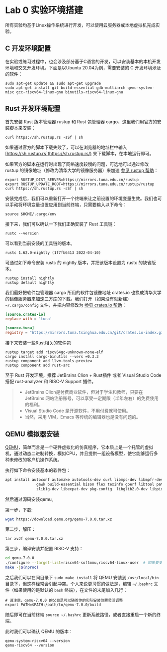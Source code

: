 # Lab 0 实验环境搭建

所有实验均基于Linux操作系统进行开发，可以使用云服务器或本地虚拟机完成实验。

## C 开发环境配置

在实验或练习过程中，也会涉及部分基于C语言的开发，可以安装基本的本机开发环境和交叉开发环境。下面是以Ubuntu 20.04为例，需要安装的 C 开发环境涉及的软件：

```shell
sudo apt-get update && sudo apt-get upgrade
sudo apt-get install git build-essential gdb-multiarch qemu-system-misc gcc-riscv64-linux-gnu binutils-riscv64-linux-gnu
```

## Rust 开发环境配置

首先安装 Rust 版本管理器 rustup 和 Rust 包管理器 cargo，这里我们用官方的安装脚本来安装：

```shell
curl https://sh.rustup.rs -sSf | sh
```

如果通过官方的脚本下载失败了，可以在浏览器的地址栏中输入 [https://sh.rustup.rs](https://sh.rustup.rs/) 来下载脚本，在本地运行即可。

如果官方的脚本在运行时出现了网络速度较慢的问题，可选地可以通过修改 rustup 的镜像地址（修改为清华大学的镜像服务器）来加速 [参见 rustup 帮助](https://mirrors.tuna.tsinghua.edu.cn/help/rustup/)：

```shell
export RUSTUP_DIST_SERVER=https://mirrors.tuna.edu.cn/rustup
export RUSTUP_UPDATE_ROOT=https://mirrors.tuna.edu.cn/rustup/rustup
curl https://sh.rustup.rs -sSf | sh
```

安装完成后，我们可以重新打开一个终端来让之前设置的环境变量生效。我们也可以手动将环境变量设置应用到当前终端，只需要输入以下命令：

```shell
source $HOME/.cargo/env
```

接下来，我们可以确认一下我们正确安装了 Rust 工具链：

```shell
rustc --version
```

可以看到当前安装的工具链的版本。

```shell
rustc 1.62.0-nightly (1f7fb6413 2022-04-10)
```

可通过如下命令安装 rustc 的 nightly 版本，并把该版本设置为 rustc 的缺省版本。

```shell
rustup install nightly
rustup default nightly
```

我们最好把软件包管理器 cargo 所用的软件包镜像地址 crates.io 也换成清华大学的镜像服务器来加速三方库的下载。我们打开（如果没有就新建） `~/.cargo/config` 文件，并把内容修改为 [参见 crates.io 帮助](https://mirrors.tuna.tsinghua.edu.cn/help/crates.io-index.git/)：

```toml
[source.crates-io]
replace-with = 'tuna'

[source.tuna]
registry = "https://mirrors.tuna.tsinghua.edu.cn/git/crates.io-index.git"
```

接下来安装一些Rust相关的软件包

```shell
rustup target add riscv64gc-unknown-none-elf
cargo install cargo-binutils --vers =0.3.3
rustup component add llvm-tools-preview
rustup component add rust-src
```

至于 Rust 开发环境，推荐 JetBrains Clion + Rust插件 或者 Visual Studio Code 搭配 rust-analyzer 和 RISC-V Support 插件。

> - JetBrains Clion是付费商业软件，但对于学生和教师，只要在 JetBrains 网站注册账号，可以享受一定期限（半年左右）的免费使用的福利。
> - Visual Studio Code 是开源软件，不用付费就可使用。
> - 当然，采用 VIM，Emacs 等传统的编辑器也是没有问题的。

## QEMU 模拟器安装

[QEMU](https://zh.m.wikipedia.org/zh-hans/QEMU)，简单而言是一个硬件虚拟化的仿真程序，它本质上是一个托管的虚拟机，通过动态二进制转换，模拟CPU，并且提供一组设备模型，使它能够运行多种未修改的客户机操作系统。

执行如下命令安装基本的软件包：

```bash
apt install autoconf automake autotools-dev curl libmpc-dev libmpfr-dev libgmp-dev \
              gawk build-essential bison flex texinfo gperf libtool patchutils bc \
              zlib1g-dev libexpat-dev pkg-config  libglib2.0-dev libpixman-1-dev git tmux python3 ninja-build wget
```

然后通过源码安装qemu。

第一步，下载:

```bash
wget https://download.qemu.org/qemu-7.0.0.tar.xz
```

第二步，解压：

```shell
tar xvJf qemu-7.0.0.tar.xz
```

第三步，编译安装并配置 RISC-V 支持：

```bash
cd qemu-7.0.0
./configure --target-list=riscv64-softmmu,riscv64-linux-user  # 如果要支持图形界面，可添加 " --enable-sdl" 参数
make -j$(nproc)
```

之后我们可以在同目录下 `sudo make install` 将 QEMU 安装到 `/usr/local/bin` 目录下，但这样经常会引起冲突。个人来说更习惯的做法是，编辑 `~/.bashrc` 文件（如果使用的是默认的 `bash` 终端），在文件的末尾加入几行：

```shell
# 请注意，qemu-7.0.0 的父目录可以随着你的实际安装位置灵活调整
export PATH=$PATH:/path/to/qemu-7.0.0/build
```

随后即可在当前终端 `source ~/.bashrc` 更新系统路径，或者直接重启一个新的终端。

此时我们可以确认 QEMU 的版本：

```shell
qemu-system-riscv64 --version
qemu-riscv64 --version
```


